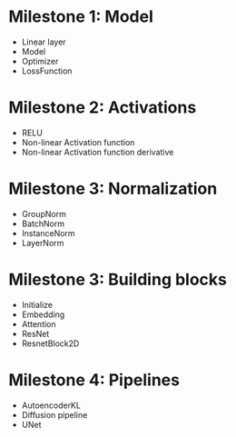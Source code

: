 # Milestone 1: Model

+ Linear layer
+ Model
+ Optimizer
+ LossFunction

# Milestone 2: Activations

+ RELU
+ Non-linear Activation function
+ Non-linear Activation function derivative

# Milestone 3: Normalization

+ GroupNorm
+ BatchNorm
+ InstanceNorm
+ LayerNorm

# Milestone 3: Building blocks

+ Initialize
+ Embedding
+ Attention
+ ResNet
+ ResnetBlock2D


# Milestone 4: Pipelines

+ AutoencoderKL
+ Diffusion pipeline
+ UNet